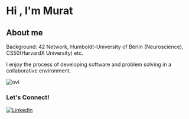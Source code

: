 <h1>Hi , I'm Murat </h1>

<h2>About me</h2>

Background: 42 Network, Humboldt-University of Berlin (Neuroscience), CS50(HarvardX University) etc.

I enjoy the process of developing software and problem solving in a collaborative environment.

<img src="https://github-readme-stats.vercel.app/api/top-langs?username=OkuM1&show_icons=true&locale=en&layout=compact&theme=chartreuse-dark" alt="ovi" />

<h3>Let's Connect!</h3>


[![LinkedIn](https://img.shields.io/badge/LinkedIn-Profile-blue?style=flat-square&logo=linkedin)](https://www.linkedin.com/in/muratokutucu)
